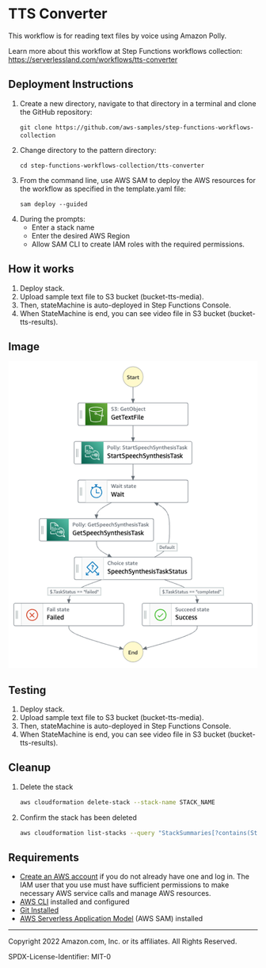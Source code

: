 # TTS Converter

This workflow is for reading text files by voice using Amazon Polly.

Learn more about this workflow at Step Functions workflows collection: https://serverlessland.com/workflows/tts-converter

## Deployment Instructions

1. Create a new directory, navigate to that directory in a terminal and clone the GitHub repository:
    ``` 
    git clone https://github.com/aws-samples/step-functions-workflows-collection
    ```
1. Change directory to the pattern directory:
    ```
    cd step-functions-workflows-collection/tts-converter
    ```
1. From the command line, use AWS SAM to deploy the AWS resources for the workflow as specified in the template.yaml file:
    ```
    sam deploy --guided
    ```
1. During the prompts:
    * Enter a stack name
    * Enter the desired AWS Region
    * Allow SAM CLI to create IAM roles with the required permissions.

## How it works

1. Deploy stack.
2. Upload sample text file to S3 bucket (bucket-tts-media).
3. Then, stateMachine is auto-deployed in Step Functions Console.
4. When StateMachine is end, you can see video file in S3 bucket (bucket-tts-results).

## Image

![image](./resources/statemachine.png)

## Testing


1. Deploy stack.
2. Upload sample text file to S3 bucket (bucket-tts-media).
3. Then, stateMachine is auto-deployed in Step Functions Console.
4. When StateMachine is end, you can see video file in S3 bucket (bucket-tts-results).


## Cleanup
 
1. Delete the stack
    ```bash
    aws cloudformation delete-stack --stack-name STACK_NAME
    ```
1. Confirm the stack has been deleted
    ```bash
    aws cloudformation list-stacks --query "StackSummaries[?contains(StackName,'STACK_NAME')].StackStatus"
    ```


## Requirements

* [Create an AWS account](https://portal.aws.amazon.com/gp/aws/developer/registration/index.html) if you do not already have one and log in. The IAM user that you use must have sufficient permissions to make necessary AWS service calls and manage AWS resources.
* [AWS CLI](https://docs.aws.amazon.com/cli/latest/userguide/install-cliv2.html) installed and configured
* [Git Installed](https://git-scm.com/book/en/v2/Getting-Started-Installing-Git)
* [AWS Serverless Application Model](https://docs.aws.amazon.com/serverless-application-model/latest/developerguide/serverless-sam-cli-install.html) (AWS SAM) installed

----
Copyright 2022 Amazon.com, Inc. or its affiliates. All Rights Reserved.

SPDX-License-Identifier: MIT-0
